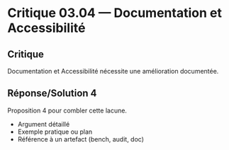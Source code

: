 # Critique 03.04 — Documentation et Accessibilité

## Critique
Documentation et Accessibilité nécessite une amélioration documentée.

## Réponse/Solution 4
Proposition 4 pour combler cette lacune.

- Argument détaillé
- Exemple pratique ou plan
- Référence à un artefact (bench, audit, doc)
